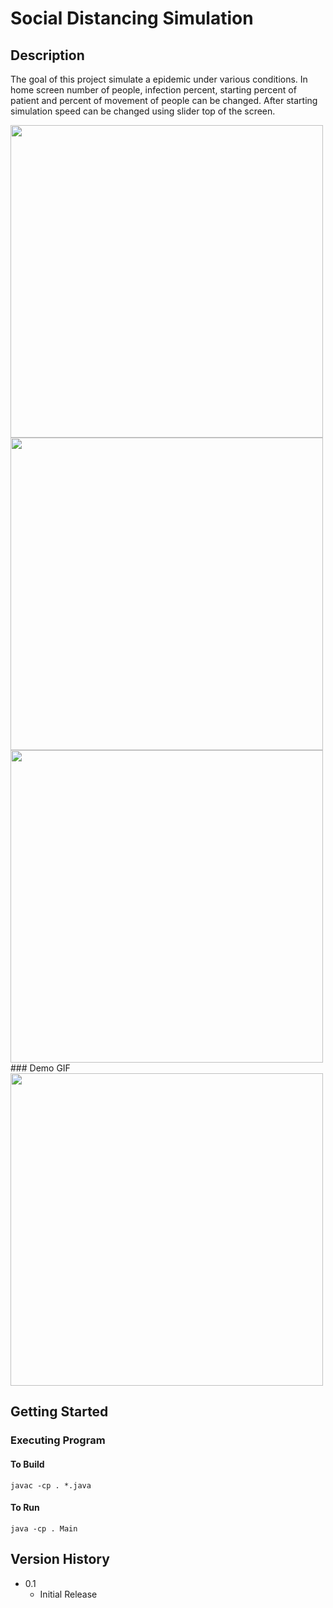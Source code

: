 # Social Distancing Simulation

## Description
The goal of this project simulate a epidemic under various conditions. In home screen number of people, infection percent, starting percent of patient and percent of movement of people can be changed. After starting simulation speed can be changed using slider top of the screen.

<img src="https://i.ibb.co/ZKcf8Q7/home.png" width="500" height="500">
<img src="https://i.ibb.co/FqTPTL7/exp1.png" width="500" height="500">
<img src="https://i.ibb.co/VM301CL/result.png" width="500" height="500">
### Demo GIF
<img src="https://media.giphy.com/media/XoIqrwP6jH95Nxd1FC/giphy-downsized-large.gif" width="500" height="500" />

## Getting Started

### Executing Program

#### To Build
`javac -cp . *.java`

#### To Run
`java -cp . Main`

## Version History
- 0.1
  * Initial Release
